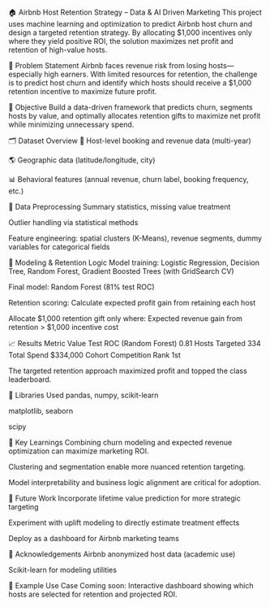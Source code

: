 🏠 Airbnb Host Retention Strategy – Data & AI Driven Marketing
This project uses machine learning and optimization to predict Airbnb host churn and design a targeted retention strategy. By allocating $1,000 incentives only where they yield positive ROI, the solution maximizes net profit and retention of high-value hosts.

📌 Problem Statement
Airbnb faces revenue risk from losing hosts—especially high earners. With limited resources for retention, the challenge is to predict host churn and identify which hosts should receive a $1,000 retention incentive to maximize future profit.

🎯 Objective
Build a data-driven framework that predicts churn, segments hosts by value, and optimally allocates retention gifts to maximize net profit while minimizing unnecessary spend.

🗂️ Dataset Overview
🏡 Host-level booking and revenue data (multi-year)

🌎 Geographic data (latitude/longitude, city)

📊 Behavioral features (annual revenue, churn label, booking frequency, etc.)

🧹 Data Preprocessing
Summary statistics, missing value treatment

Outlier handling via statistical methods

Feature engineering: spatial clusters (K-Means), revenue segments, dummy variables for categorical fields

🧠 Modeling & Retention Logic
Model training: Logistic Regression, Decision Tree, Random Forest, Gradient Boosted Trees (with GridSearch CV)

Final model: Random Forest (81% test ROC)

Retention scoring: Calculate expected profit gain from retaining each host

Allocate $1,000 retention gift only where:
Expected revenue gain from retention > $1,000 incentive cost

📈 Results
Metric	Value
Test ROC (Random Forest)	0.81
Hosts Targeted	334
Total Spend	$334,000
Cohort Competition Rank	1st

The targeted retention approach maximized profit and topped the class leaderboard.

🧪 Libraries Used
pandas, numpy, scikit-learn

matplotlib, seaborn

scipy

🧠 Key Learnings
Combining churn modeling and expected revenue optimization can maximize marketing ROI.

Clustering and segmentation enable more nuanced retention targeting.

Model interpretability and business logic alignment are critical for adoption.

🚀 Future Work
Incorporate lifetime value prediction for more strategic targeting

Experiment with uplift modeling to directly estimate treatment effects

Deploy as a dashboard for Airbnb marketing teams

🤝 Acknowledgements
Airbnb anonymized host data (academic use)

Scikit-learn for modeling utilities

🏅 Example Use Case
Coming soon: Interactive dashboard showing which hosts are selected for retention and projected ROI.
